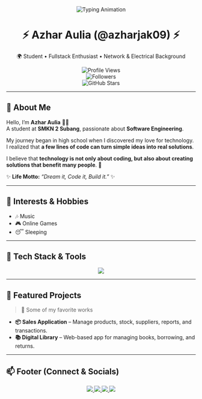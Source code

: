 <div align="center">

<img src="https://readme-typing-svg.herokuapp.com?font=Poppins&weight=700&size=30&duration=3000&pause=1000&color=00D1FF&center=true&vCenter=true&width=800&lines=Hello+👋,+I'm+Azhar+Aulia;Fullstack+Developer+Enthusiast;Laravel+%7C+PHP+%7C+MySQL+%7C+Next.js;Welcome+to+My+GitHub+Profile!+🚀" alt="Typing Animation" />

# ⚡ Azhar Aulia (@azharjak09) ⚡  
🌍 Student • Fullstack Enthusiast • Network & Electrical Background  

![Profile Views](https://komarev.com/ghpvc/?username=azharjak09&color=00D1FF&style=for-the-badge)  
![Followers](https://img.shields.io/github/followers/azharjak09?style=for-the-badge&logo=github&color=blue)  
![GitHub Stars](https://img.shields.io/github/stars/azharjak09?style=for-the-badge&logo=github&color=yellow)  

</div>

---

## 🙋 About Me  
Hello, I’m **Azhar Aulia** 👨‍💻  
A student at **SMKN 2 Subang**, passionate about **Software Engineering**.  

My journey began in high school when I discovered my love for technology.  
I realized that **a few lines of code can turn simple ideas into real solutions**.  

I believe that **technology is not only about coding, but also about creating solutions that benefit many people**. 🚀  

✨ **Life Motto:** *“Dream it, Code it, Build it.”* ✨  

---

## 🎯 Interests & Hobbies  
- 🎶 Music  
- 🎮 Online Games  
- 😴 Sleeping  

---

## 🧰 Tech Stack & Tools  
<div align="center">

<img src="https://skillicons.dev/icons?i=laravel,php,mysql,nextjs,react,js,nodejs,bootstrap,tailwind,vscode,git,github" />

</div>  

---

## 📌 Featured Projects  
> 🚀 Some of my favorite works  

- **📦 Sales Application** – Manage products, stock, suppliers, reports, and transactions.  
- **📚 Digital Library** – Web-based app for managing books, borrowing, and returns.  

---

## 📫 Footer (Connect & Socials)  
<div align="center">

<a href="https://www.tiktok.com/@azharjak09" target="_blank">
  <img src="https://img.shields.io/badge/TikTok-%23000000.svg?&style=for-the-badge&logo=tiktok&logoColor=white" />
</a>
<a href="https://instagram.com/azharjak09" target="_blank">
  <img src="https://img.shields.io/badge/Instagram-%23E4405F.svg?&style=for-the-badge&logo=instagram&logoColor=white" />
</a>
<a href="mailto:azharjack28@gmail.com" target="_blank">
  <img src="https://img.shields.io/badge/Gmail-%23D14836.svg?&style=for-the-badge&logo=gmail&logoColor=white" />
</a>
<a href="https://github.com/azharjak09" target="_blank">
  <img src="https://img.shields.io/badge/GitHub-%23000000.svg?&style=for-the-badge&logo=github&logoColor=white" />
</a>

</div>
